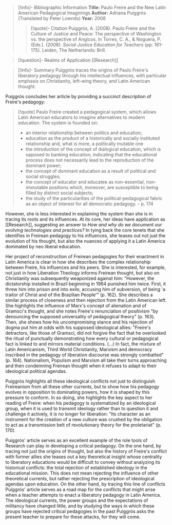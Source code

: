 >[!info]- Bibliographic Information
>**Title:** Paulo Freire and the New Latin American Pedagogical Imaginings
>**Author:** Adriana Puiggrós (Translated by Peter Lownds)
>**Year:** 2008
>>[!quote]- Citation
>>Puiggrós, A. (2008). Paulo Freire and the Culture of Justice and Peace: The perspective of Washington vs. the perspective of Angicos. In Torres, C. A., & Noguera, P. (Eds.). (2008). *Social Justice Education for Teachers* (pp. 161-175). Leiden, The Netherlands: Brill.

>[!question]- Realms of Application
>[[Research]]

>[!info]- Summary
Puiggrós traces the origins of Paulo Freire's liberatory pedagogy through his intellectual influences, with particular emphasis on Christianity, left-wing theory, and Latin American thought.

Puiggrós concludes her article by providing a succinct description of Freire's pedagogy:

> [!quote] 
> Paulo Freire created a pedagogical system, which allows Latin American educators to imagine alternatives to modern education. The system is founded on:
> - an interior relationship between politics and education;
> - education as the product of a historically and socially instituted relationship and, what is more, a politically mutable one
> - the introduction of the concept of dialogical education, which is opposed to banking education, indicating that the educational process does not necessarily lead to the reproduction of the dominant power;
> - the concept of dominant education as a result of political and social struggles;
> - the concept of educator and educatee as non-essential, non-immutable positions which, moreover, are susceptible to being filled by distinct social subjects;
> - the study of the particularities of the political-pedagogical fabric as an object of interest for all democratic pedagogy.
> \- p. 174

However, she is less interested in explaining the system than she is in tracing its roots and its influences. At its core, her ideas have application as [[Research]], suggesting an answer to *How and why do we document our evolving technologies and practices?* In tying back the core tenets that she identifies in Freirean pedagogy to his influences, she teases out not just the evolution of his thought, but also the nuances of applying it a Latin America dominated by neo liberal education.

Her project of reconstruction of Freirean pedagogies for their enactment in Latin America is clear in how she describes the complex relationship between Freire, his influences and his peers. She is interested, for example, not just in how Liberation Theology informs Freirean thought, but also on Christianity was subsequently weaponized against him: "However, the dictatorship installed in Brazil beginning in 1964 punished him twice. First, it threw him into prison and into exile, accusing him of subversion, of being 'a traitor of Christ and of the Brazilian People'" (p. 162). She describes a similar process of closeness and then rejection from the Latin American left. She highlights the influence of Marx's concept of alienation and of Gramsci's thought, and she notes Freire's renunciation of positivism "by denouncing the supposed universality of pedagogical theory" (p. 163). Then, she shows how his uncompromising stance and his rejection of dogma put him at odds with his supposed ideological allies: "Freire's detractors, like those of Gramsci, did not forgive the fact that he overlooked the ritual of punctually demonstrating how every cultural or pedagogical fact is linked to and mirrors material conditions. (...) In fact, the mixture of Latin Americanism, Third World Christianity, Marxism and democracy inscribed in the pedagogy of liberation discourse was strongly combatted" (p. 164). Nationalism, Populism and Marxism all take their turns approaching and then condemning Freirean thought when it refuses to adapt to their ideological political agendas.

Puiggrós highlights all these ideological conflicts not just to distinguish Freireanism from all these other currents, but to show how his pedagogy evolves in opposition to dominating powers, how it is shaped by this pressure to conform. In so doing, she highlights the key aspect to her reading of Freire: when his pedagogy is systematized by an ideological group, when it is used to transmit ideology rather than to question it and challenge it actively, it is no longer for liberation: "Its character as an instrument for the creation of a new culture was crushed by the obligation to act as a transmission belt of revolutionary theory for the proletariat" (p. 170).

Puiggrós' article serves as an excellent example of the role tools of Research can play in developing a critical pedagogy. On the one hand, by tracing not just the origins of thought, but also the history of Freire's conflict with former allies she teases out a key theoretical insight whose centrality to liberatory educations would be difficult to convey without analyzing its historical conflicts: the total rejection of established ideology in the educational mission. This does not mean rejecting the influence of other theoretical currents, but rather rejecting the prescription of ideological agendas upon education. On the other hand, by tracing this line of conflicts Puiggrós' article serves as a road map for the conflicts that might arise when a teacher attempts to enact a liberatory pedagogy in Latin America. The ideological currents, the power groups and the expectations of militancy have changed little, and by studying the ways in which these groups have rejected critical pedagogies in the past Puiggrós asks the present teacher to prepare for these attacks, for they will come.